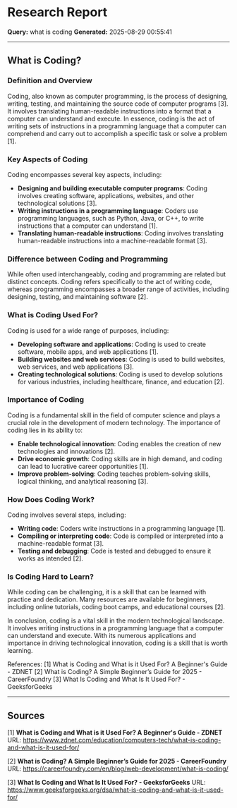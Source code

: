 # Research Report

**Query:** what is coding
**Generated:** 2025-08-29 00:55:41

---

## What is Coding?
### Definition and Overview

Coding, also known as computer programming, is the process of designing, writing, testing, and maintaining the source code of computer programs [3]. It involves translating human-readable instructions into a format that a computer can understand and execute. In essence, coding is the act of writing sets of instructions in a programming language that a computer can comprehend and carry out to accomplish a specific task or solve a problem [1].

### Key Aspects of Coding

Coding encompasses several key aspects, including:
* **Designing and building executable computer programs**: Coding involves creating software, applications, websites, and other technological solutions [3].
* **Writing instructions in a programming language**: Coders use programming languages, such as Python, Java, or C++, to write instructions that a computer can understand [1].
* **Translating human-readable instructions**: Coding involves translating human-readable instructions into a machine-readable format [3].

### Difference between Coding and Programming

While often used interchangeably, coding and programming are related but distinct concepts. Coding refers specifically to the act of writing code, whereas programming encompasses a broader range of activities, including designing, testing, and maintaining software [2].

### What is Coding Used For?

Coding is used for a wide range of purposes, including:
* **Developing software and applications**: Coding is used to create software, mobile apps, and web applications [1].
* **Building websites and web services**: Coding is used to build websites, web services, and web applications [3].
* **Creating technological solutions**: Coding is used to develop solutions for various industries, including healthcare, finance, and education [2].

### Importance of Coding

Coding is a fundamental skill in the field of computer science and plays a crucial role in the development of modern technology. The importance of coding lies in its ability to:
* **Enable technological innovation**: Coding enables the creation of new technologies and innovations [2].
* **Drive economic growth**: Coding skills are in high demand, and coding can lead to lucrative career opportunities [1].
* **Improve problem-solving**: Coding teaches problem-solving skills, logical thinking, and analytical reasoning [3].

### How Does Coding Work?

Coding involves several steps, including:
* **Writing code**: Coders write instructions in a programming language [1].
* **Compiling or interpreting code**: Code is compiled or interpreted into a machine-readable format [3].
* **Testing and debugging**: Code is tested and debugged to ensure it works as intended [2].

### Is Coding Hard to Learn?

While coding can be challenging, it is a skill that can be learned with practice and dedication. Many resources are available for beginners, including online tutorials, coding boot camps, and educational courses [2].

In conclusion, coding is a vital skill in the modern technological landscape. It involves writing instructions in a programming language that a computer can understand and execute. With its numerous applications and importance in driving technological innovation, coding is a skill that is worth learning.

References:
[1] What is Coding and What is it Used For? A Beginner's Guide - ZDNET
[2] What is Coding? A Simple Beginner’s Guide for 2025 - CareerFoundry
[3] What Is Coding and What Is It Used For? - GeeksforGeeks

---

## Sources

[1] **What is Coding and What is it Used For? A Beginner's Guide - ZDNET**
URL: https://www.zdnet.com/education/computers-tech/what-is-coding-and-what-is-it-used-for/

[2] **What is Coding? A Simple Beginner’s Guide for 2025 - CareerFoundry**
URL: https://careerfoundry.com/en/blog/web-development/what-is-coding/

[3] **What Is Coding and What Is It Used For? - GeeksforGeeks**
URL: https://www.geeksforgeeks.org/dsa/what-is-coding-and-what-is-it-used-for/

